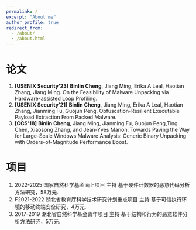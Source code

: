 ```yaml
---
permalink: /
excerpt: "About me"
author_profile: true
redirect_from: 
  - /about/
  - /about.html
---
```




论文
======
1.  **[USENIX Security’23]** **Binlin Cheng**, Jiang Ming, Erika A Leal, Haotian Zhang, Jiang Ming. On the Feasibility of Malware Unpacking via Hardware-assisted Loop Profiling.
1. **[USENIX Security’21]** **Binlin Cheng**, Jiang Ming, Erika A Leal, Haotian Zhang, Jianming Fu, Guojun Peng. Obfuscation-Resilient Executable Payload Extraction From Packed Malware. 
1. **[CCS’18]** **Binlin Cheng**, Jiang Ming, Jianming Fu, Guojun Peng,Ting Chen, Xiaosong Zhang, and Jean-Yves Marion. Towards Paving the Way for Large-Scale Windows Malware Analysis: Generic Binary Unpacking with Orders-of-Magnitude Performance Boost.


项目
======
1. 2022-2025 	国家自然科学基金面上项目	主持 基于硬件计数器的恶意代码分析方法研究，58万元.
1. F2021-2022	湖北省教育厅科学技术研究计划重点项目	主持 基于可信执行环境的移动终端安全研究，4万元.
1. 2017-2019	湖北省自然科学基金青年项目	主持 基于结构和行为的恶意软件分析方法研究，5万元.


